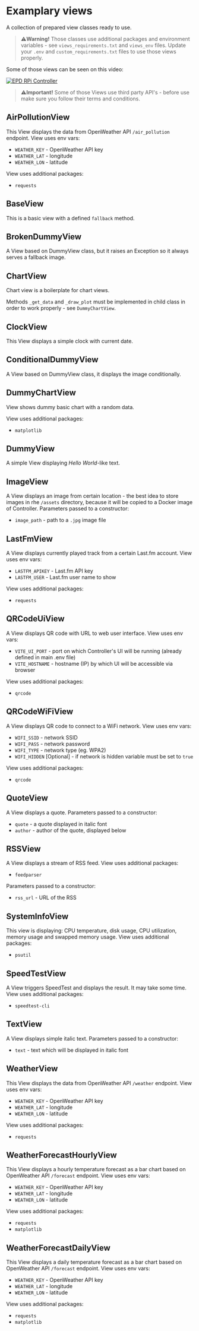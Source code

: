 # Examplary views

A collection of prepared view classes ready to use.
> ⚠️**Warning!** Those classes use additional packages and environment variables - see `views_requirements.txt` and `views_env` files. Update your `.env` and `custom_requirements.txt` files to use those views properly.

Some of those views can be seen on this video:

[![EPD RPi Controller](/images/epd-rpi-controller-yt.jpg)](https://youtu.be/IhibN0U2Lx4?t=127 "Raspberry Pi Epaper Display Controller")

> ⚠️**Important!** Some of those Views use third party API's - before use make sure you follow their terms and conditions.

## AirPollutionView

This View displays the data from OpenWeather API `/air_pollution` endpoint.
View uses env vars:

- `WEATHER_KEY` - OpenWeather API key
- `WEATHER_LAT` - longitude
- `WEATHER_LON` - latitude

View uses additional packages:

- `requests`

## BaseView

This is a basic view with a defined `fallback` method.

## BrokenDummyView

A View based on DummyView class, but it raises an Exception so it always serves a fallback image.

## ChartView

Chart view is a boilerplate for chart views.

Methods `_get_data` and `_draw_plot` must be implemented in child class in order to work properly - see `DummyChartView`.

## ClockView

This View displays a simple clock with current date.

## ConditionalDummyView

A View based on DummyView class, it displays the image conditionally.

## DummyChartView

View shows dummy basic chart with a random data.

View uses additional packages:

- `matplotlib`

## DummyView

A simple View displaying *Hello World*-like text.

## ImageView

A View displays an image from certain location - the best idea to store images in rhe `/assets` directory, because it will be copied to a Docker image of Controller.
Parameters passed to a constructor:

- `image_path` - path to a `.jpg` image file

## LastFmView

A View displays currently played track from a certain Last.fm account.
View uses env vars:

- `LASTFM_APIKEY` - Last.fm API key
- `LASTFM_USER` - Last.fm user name to show

View uses additional packages:

- `requests`

## QRCodeUiView

A View displays QR code with URL to web user interface.
View uses env vars:

- `VITE_UI_PORT` - port on which Controller's UI will be running (already defined in main .env file)
- `VITE_HOSTNAME` - hostname (IP) by which UI will be accessible via browser

View uses additional packages:

- `qrcode`

## QRCodeWiFiView

A View displays QR code to connect to a WiFi network.
View uses env vars:

- `WIFI_SSID` - network SSID
- `WIFI_PASS` - network password
- `WIFI_TYPE` - network type (eg. WPA2)
- `WIFI_HIDDEN` \[Optional\] - if network is hidden variable must be set to `true`

View uses additional packages:

- `qrcode`

## QuoteView

A View displays a quote.
Parameters passed to a constructor:

- `quote` - a quote displayed in italic font
- `author` - author of the quote, displayed below

## RSSView

A View displays a stream of RSS feed.
View uses additional packages:

- `feedparser`

Parameters passed to a constructor:

- `rss_url` - URL of the RSS

## SystemInfoView

This view is displaying: CPU temperature, disk usage, CPU utilization, memory usage and swapped memory usage.
View uses additional packages:

- `psutil`

## SpeedTestView

A View triggers SpeedTest and displays the result. It may take some time.
View uses additional packages:

- `speedtest-cli`

## TextView

A View displays simple italic text.
Parameters passed to a constructor:

- `text` - text which will be displayed in italic font

## WeatherView

This View displays the data from OpenWeather API `/weather` endpoint.
View uses env vars:

- `WEATHER_KEY` - OpenWeather API key
- `WEATHER_LAT` - longitude
- `WEATHER_LON` - latitude

View uses additional packages:

- `requests`

## WeatherForecastHourlyView

This View displays a hourly temperature forecast as a bar chart based on OpenWeather API `/forecast` endpoint.
View uses env vars:

- `WEATHER_KEY` - OpenWeather API key
- `WEATHER_LAT` - longitude
- `WEATHER_LON` - latitude

View uses additional packages:

- `requests`
- `matplotlib`

## WeatherForecastDailyView

This View displays a daily temperature forecast as a bar chart based on OpenWeather API `/forecast` endpoint.
View uses env vars:

- `WEATHER_KEY` - OpenWeather API key
- `WEATHER_LAT` - longitude
- `WEATHER_LON` - latitude

View uses additional packages:

- `requests`
- `matplotlib`
